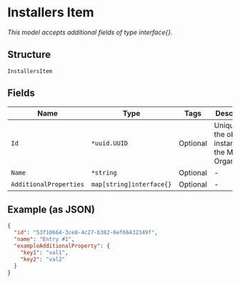 
# Installers Item

*This model accepts additional fields of type interface{}.*

## Structure

`InstallersItem`

## Fields

| Name | Type | Tags | Description |
|  --- | --- | --- | --- |
| `Id` | `*uuid.UUID` | Optional | Unique ID of the object instance in the Mist Organization |
| `Name` | `*string` | Optional | - |
| `AdditionalProperties` | `map[string]interface{}` | Optional | - |

## Example (as JSON)

```json
{
  "id": "53f10664-3ce8-4c27-b382-0ef66432349f",
  "name": "Entry #1",
  "exampleAdditionalProperty": {
    "key1": "val1",
    "key2": "val2"
  }
}
```

